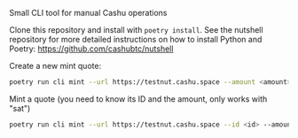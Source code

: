Small CLI tool for manual Cashu operations

Clone this repository and install with `poetry install`. See the nutshell repository for more detailed instructions on how to install Python and Poetry: https://github.com/cashubtc/nutshell

Create a new mint quote:

```sh
poetry run cli mint --url https://testnut.cashu.space --amount <amount>
```

Mint a quote (you need to know its ID and the amount, only works with "sat")

```sh
poetry run cli mint --url https://testnut.cashu.space --id <id> --amount <amount>
```

